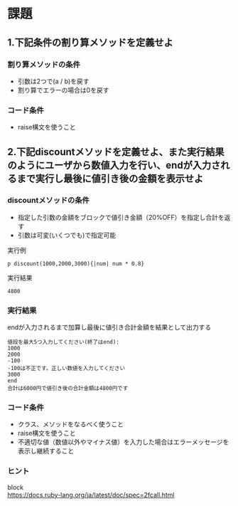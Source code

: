 # 課題

## 1.下記条件の割り算メソッドを定義せよ

### 割り算メソッドの条件
- 引数は2つで(a / b)を戻す
- 割り算でエラーの場合は0を戻す

### コード条件
- raise構文を使うこと

## 2.下記discountメソッドを定義せよ、また実行結果のようにユーザから数値入力を行い、endが入力されるまで実行し最後に値引き後の金額を表示せよ

### discountメソッドの条件
- 指定した引数の金額をブロックで値引き金額（20%OFF）を指定し合計を返す
- 引数は可変(いくつでも)で指定可能

実行例
```
p discount(1000,2000,3000){|num| num * 0.8}
```
実行結果
```
4800
```

### 実行結果
endが入力されるまで加算し最後に値引き合計金額を結果として出力する  

```
値段を最大5つ入力してください(終了はend):
1000
2000
-100
-100は不正です。正しい数値を入力してください
3000
end
合計は6000円で値引き後の合計金額は4800円です
```

### コード条件
- クラス、メソッドをなるべく使うこと
- raise構文を使うこと
- 不適切な値（数値以外やマイナス値）を入力した場合はエラーメッセージを表示し継続すること

### ヒント
block  
https://docs.ruby-lang.org/ja/latest/doc/spec=2fcall.html


